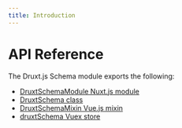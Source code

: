 ```yaml
---
title: Introduction
---
```


# API Reference

The Druxt.js Schema module exports the following:
- [DruxtSchemaModule Nuxt.js module](module)
- [DruxtSchema class](schema)
- [DruxtSchemaMixin Vue.js mixin](mixins/schema)
- [druxtSchema Vuex store](stores/schema)
